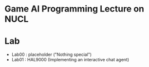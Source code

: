 # Game AI Programming Lecture on NUCL
# Lab
* Lab00 : placeholder ("Nothing special")
* Lab01 : HAL9000 (Implementing an interactive chat agent)
